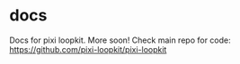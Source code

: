 # docs

Docs for pixi loopkit. More soon!
Check main repo for code: https://github.com/pixi-loopkit/pixi-loopkit
